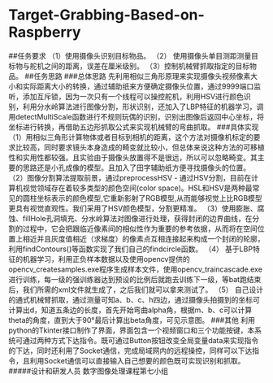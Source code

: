 # Target-Grabbing-Based-on-Raspberry
##任务要求
（1）使用摄像头识别目标物品。
（2） 使用摄像头单目测距测量目标物与舵机之间的距离，误差在厘米级别。
（3）控制机械臂抓取指定的目标物品。
##任务思路
###总体思路
先利用相似三角形原理来实现摄像头视频像素大小和实际距离大小的转换，通过辅助纸来方便确定摄像头位置，通过9999端口监听，添加互斥锁，因为一次只有一个线程可以操控舵机，利用HSV进行颜色识别，利用分水岭算法进行图像分割，形状识别，还加入了LBP特征的机器学习，调用detectMultiScale函数进行不规则玩偶的识别，识别出图像后返回中心坐标，将坐标进行转换，再借助五边形抓取公式来实现机械臂的弯曲抓取。
###具体实现
（1）用相似三角形计算物体或者目标到相机的距离，这个方法对摄像机标定的要求比较高，同时要求镜头本身造成的畸变就比较小，但总体来说这种方法的可移植性和实用性都较强。且实验由于摄像头放置得不是很远，所以可以忽略畸变。其主要的思路还是小孔成像的模型。且加入了田字辅助纸方便寻找摄像头的位置。
（2）图像分割算法提取前景，通过preprocessHSV - 通过HSV分割，目前在计算机视觉领域存在着较多类型的颜色空间(color space)。HSL和HSV是两种最常见的圆柱坐标表示的颜色模型,它重新影射了RGB模型,从而能够视觉上比RGB模型更具有视觉直观性。我们采用了HSV颜色模型，分割更精准。
（3）使用膨胀、腐蚀、fillHole孔洞填充、分水岭算法对图像进行处理，获得封闭的边界曲线，在分割的过程中，它会把跟临近像素间的相似性作为重要的参考依据，从而将在空间位置上相近并且灰度值相近（求梯度）的像素点互相连接起来构成一个封闭的轮廓，利用findContours()等函数实现了我们自己的findcircle函数。
（4） 基于LBP特征的机器学习，利用正负样本数据以及使用opencv提供的opencv_createsamples.exe程序生成样本文件，使用opencv_traincascade.exe进行训练，每一级的强训练器达到预设的比例后就跑去训练下一级，等bat跑结束后，我们所需的xml文件就生成了，之后我们就可以拿来测试了。
（5） 自己设计的通式机械臂抓取，通过测量可知a、b、c、h四边，通过摄像头拍摄到的坐标可计算出d，知道五条边的长度，首先开始弯曲alpha角，根据m、b、c可以计算theta的角度，直到大于90°最后计算出beta角度，可见示意图。
###其他
利用python的Tkinter接口制作了界面，界面包含一个视频窗口和三个功能按键，本系统可通过两种方式下达指令。既可通过Button按钮改变全局变量data来实现指令的下达，同时还利用了Socket通信，完成局域网内的远程操控，同样可以下达指令，且利用Socket通信可以直接输入自己想要的颜色既可实现识别和抓取。
#####设计和研发人员
数字图像处理课程第七小组
